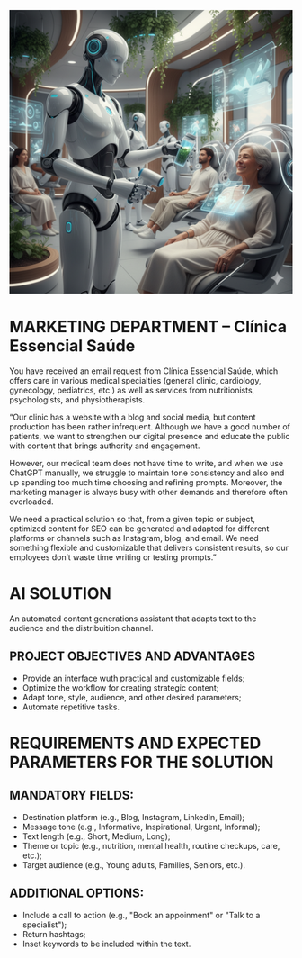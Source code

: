 ![Logo do Projeto](img.png)

# MARKETING DEPARTMENT – Clínica Essencial Saúde

You have received an email request from Clínica Essencial Saúde, which offers care in various medical specialties (general clinic, cardiology, gynecology, pediatrics, etc.) as well as services from nutritionists, psychologists, and physiotherapists.

“Our clinic has a website with a blog and social media, but content production has been rather infrequent. Although we have a good number of patients, we want to strengthen our digital presence and educate the public with content that brings authority and engagement.

However, our medical team does not have time to write, and when we use ChatGPT manually, we struggle to maintain tone consistency and also end up spending too much time choosing and refining prompts. Moreover, the marketing manager is always busy with other demands and therefore often overloaded.

We need a practical solution so that, from a given topic or subject, optimized content for SEO can be generated and adapted for different platforms or channels such as Instagram, blog, and email.
We need something flexible and customizable that delivers consistent results, so our employees don’t waste time writing or testing prompts.”

# AI SOLUTION

An automated content generations assistant that adapts text to the audience and the distribuition channel.

## PROJECT OBJECTIVES AND ADVANTAGES

- Provide an interface wuth practical and customizable fields;
- Optimize the workflow for creating strategic content;
- Adapt tone, style, audience, and other desired parameters;
- Automate repetitive tasks.

# REQUIREMENTS AND EXPECTED PARAMETERS FOR THE SOLUTION

## MANDATORY FIELDS:

- Destination platform (e.g., Blog, Instagram, LinkedIn, Email);
- Message tone (e.g., Informative, Inspirational, Urgent, Informal);
- Text length (e.g., Short, Medium, Long);
- Theme or topic (e.g., nutrition, mental health, routine checkups, care, etc.);
- Target audience (e.g., Young adults, Families, Seniors, etc.).

## ADDITIONAL OPTIONS:

- Include a call to action (e.g., "Book an appoinment" or "Talk to a specialist");
- Return hashtags;
- Inset keywords to be included within the text.

